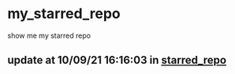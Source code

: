 # my_starred_repo
show me my starred repo

update at 10/09/21 16:16:03 in [starred_repo](./index.html)
---

